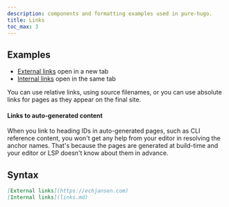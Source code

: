```yaml
---
description: components and formatting examples used in pure-hugo.
title: Links
toc_max: 3
---
```


## Examples

- [External links](https://echjansen.com) open in a new tab
- [Internal links](links.md) open in the same tab

You can use relative links, using source filenames,
or you can use absolute links for pages as they appear on the final site.

#### Links to auto-generated content

When you link to heading IDs in auto-generated pages, such as CLI reference content,
you won't get any help from your editor in resolving the anchor names. That's
because the pages are generated at build-time and your editor or LSP doesn't know
about them in advance.

## Syntax

```md
[External links](https://echjansen.com)
[Internal links](links.md)
```

